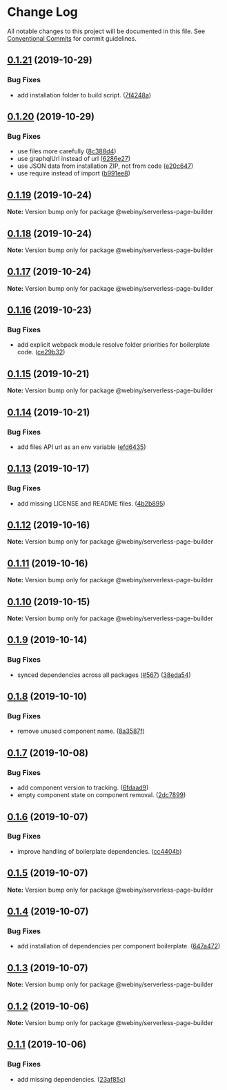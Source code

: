 # Change Log

All notable changes to this project will be documented in this file.
See [Conventional Commits](https://conventionalcommits.org) for commit guidelines.

## [0.1.21](https://github.com/Webiny/webiny-js/compare/@webiny/serverless-page-builder@0.1.20...@webiny/serverless-page-builder@0.1.21) (2019-10-29)


### Bug Fixes

* add installation folder to build script. ([7f4248a](https://github.com/Webiny/webiny-js/commit/7f4248a))





## [0.1.20](https://github.com/Webiny/webiny-js/compare/@webiny/serverless-page-builder@0.1.19...@webiny/serverless-page-builder@0.1.20) (2019-10-29)


### Bug Fixes

* use files more carefully ([8c388d4](https://github.com/Webiny/webiny-js/commit/8c388d4))
* use graphqlUrl instead of url ([6286e27](https://github.com/Webiny/webiny-js/commit/6286e27))
* use JSON data from installation ZIP, not from code ([e20c647](https://github.com/Webiny/webiny-js/commit/e20c647))
* use require instead of import ([b991ee8](https://github.com/Webiny/webiny-js/commit/b991ee8))





## [0.1.19](https://github.com/Webiny/webiny-js/compare/@webiny/serverless-page-builder@0.1.18...@webiny/serverless-page-builder@0.1.19) (2019-10-24)

**Note:** Version bump only for package @webiny/serverless-page-builder





## [0.1.18](https://github.com/Webiny/webiny-js/compare/@webiny/serverless-page-builder@0.1.17...@webiny/serverless-page-builder@0.1.18) (2019-10-24)

**Note:** Version bump only for package @webiny/serverless-page-builder





## [0.1.17](https://github.com/Webiny/webiny-js/compare/@webiny/serverless-page-builder@0.1.16...@webiny/serverless-page-builder@0.1.17) (2019-10-24)

**Note:** Version bump only for package @webiny/serverless-page-builder





## [0.1.16](https://github.com/Webiny/webiny-js/compare/@webiny/serverless-page-builder@0.1.15...@webiny/serverless-page-builder@0.1.16) (2019-10-23)


### Bug Fixes

* add explicit webpack module resolve folder priorities for boilerplate code. ([ce29b32](https://github.com/Webiny/webiny-js/commit/ce29b32))





## [0.1.15](https://github.com/Webiny/webiny-js/compare/@webiny/serverless-page-builder@0.1.14...@webiny/serverless-page-builder@0.1.15) (2019-10-21)

**Note:** Version bump only for package @webiny/serverless-page-builder





## [0.1.14](https://github.com/Webiny/webiny-js/compare/@webiny/serverless-page-builder@0.1.13...@webiny/serverless-page-builder@0.1.14) (2019-10-21)


### Bug Fixes

* add files API url as an env variable ([efd6435](https://github.com/Webiny/webiny-js/commit/efd643595982530233dbebb91d983a9220b2cd7b))





## [0.1.13](https://github.com/Webiny/webiny-js/compare/@webiny/serverless-page-builder@0.1.12...@webiny/serverless-page-builder@0.1.13) (2019-10-17)


### Bug Fixes

* add missing LICENSE and README files. ([4b2b895](https://github.com/Webiny/webiny-js/commit/4b2b895))





## [0.1.12](https://github.com/Webiny/webiny-js/compare/@webiny/serverless-page-builder@0.1.11...@webiny/serverless-page-builder@0.1.12) (2019-10-16)

**Note:** Version bump only for package @webiny/serverless-page-builder





## [0.1.11](https://github.com/Webiny/webiny-js/compare/@webiny/serverless-page-builder@0.1.10...@webiny/serverless-page-builder@0.1.11) (2019-10-16)

**Note:** Version bump only for package @webiny/serverless-page-builder





## [0.1.10](https://github.com/Webiny/webiny-js/compare/@webiny/serverless-page-builder@0.1.9...@webiny/serverless-page-builder@0.1.10) (2019-10-15)

**Note:** Version bump only for package @webiny/serverless-page-builder





## [0.1.9](https://github.com/Webiny/webiny-js/compare/@webiny/serverless-page-builder@0.1.8...@webiny/serverless-page-builder@0.1.9) (2019-10-14)


### Bug Fixes

* synced dependencies across all packages ([#567](https://github.com/Webiny/webiny-js/issues/567)) ([38eda54](https://github.com/Webiny/webiny-js/commit/38eda547bead6e8a2c46875730bbcd8f1227e475))





## [0.1.8](https://github.com/Webiny/webiny-js/compare/@webiny/serverless-page-builder@0.1.7...@webiny/serverless-page-builder@0.1.8) (2019-10-10)


### Bug Fixes

* remove unused component name. ([8a3587f](https://github.com/Webiny/webiny-js/commit/8a3587f))





## [0.1.7](https://github.com/Webiny/webiny-js/compare/@webiny/serverless-page-builder@0.1.6...@webiny/serverless-page-builder@0.1.7) (2019-10-08)


### Bug Fixes

* add component version to tracking. ([6fdaad9](https://github.com/Webiny/webiny-js/commit/6fdaad9))
* empty component state on component removal. ([2dc7899](https://github.com/Webiny/webiny-js/commit/2dc7899))





## [0.1.6](https://github.com/Webiny/webiny-js/compare/@webiny/serverless-page-builder@0.1.5...@webiny/serverless-page-builder@0.1.6) (2019-10-07)


### Bug Fixes

* improve handling of boilerplate dependencies. ([cc4404b](https://github.com/Webiny/webiny-js/commit/cc4404b))





## [0.1.5](https://github.com/Webiny/webiny-js/compare/@webiny/serverless-page-builder@0.1.4...@webiny/serverless-page-builder@0.1.5) (2019-10-07)

**Note:** Version bump only for package @webiny/serverless-page-builder





## [0.1.4](https://github.com/Webiny/webiny-js/compare/@webiny/serverless-page-builder@0.1.3...@webiny/serverless-page-builder@0.1.4) (2019-10-07)


### Bug Fixes

* add installation of dependencies per component boilerplate. ([647a472](https://github.com/Webiny/webiny-js/commit/647a472))





## [0.1.3](https://github.com/Webiny/webiny-js/compare/@webiny/serverless-page-builder@0.1.2...@webiny/serverless-page-builder@0.1.3) (2019-10-07)

**Note:** Version bump only for package @webiny/serverless-page-builder





## [0.1.2](https://github.com/Webiny/webiny-js/compare/@webiny/serverless-page-builder@0.1.1...@webiny/serverless-page-builder@0.1.2) (2019-10-06)

**Note:** Version bump only for package @webiny/serverless-page-builder





## [0.1.1](https://github.com/Webiny/webiny-js/compare/@webiny/serverless-page-builder@0.1.0...@webiny/serverless-page-builder@0.1.1) (2019-10-06)


### Bug Fixes

* add missing dependencies. ([23af85c](https://github.com/Webiny/webiny-js/commit/23af85c))
